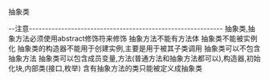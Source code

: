抽象类<br/>
<p>
--注意------------------------------------------------------------
抽象类,抽象方法必须使用abstract修饰符来修饰
抽象方法不能有方法体
抽象类不能被实例化
抽象类的构造器不能用于创建实例,主要是用于被其子类调用
抽象类可以不包含抽象方法
抽象类可以包含成员变量,方法(普通方法和抽象方法都可以),构造器,初始化块,内部类(接口,枚举)
含有抽象方法的类只能被定义成抽象类
</-p>
